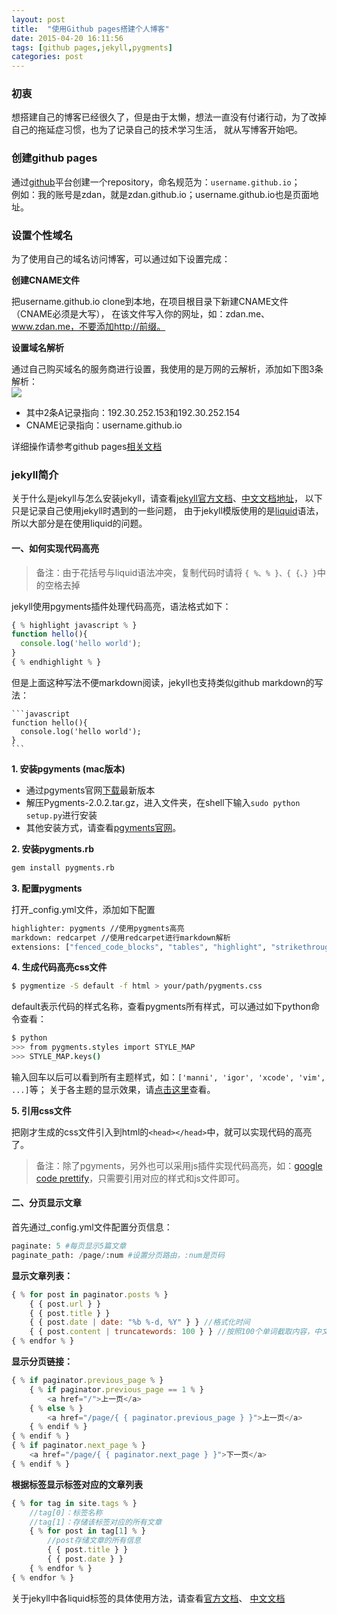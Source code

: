 ```yaml
---
layout: post
title:  "使用Github pages搭建个人博客"
date: 2015-04-20 16:11:56
tags: [github pages,jekyll,pygments]
categories: post
---
```

### 初衷
想搭建自己的博客已经很久了，但是由于太懒，想法一直没有付诸行动，为了改掉自己的拖延症习惯，也为了记录自己的技术学习生活，
就从写博客开始吧。

### 创建github pages
通过[github](https://github.com/new)平台创建一个repository，命名规范为：```username.github.io```；  
例如：我的账号是zdan，就是zdan.github.io；username.github.io也是页面地址。  

### 设置个性域名
为了使用自己的域名访问博客，可以通过如下设置完成：  

**创建CNAME文件**   

把username.github.io clone到本地，在项目根目录下新建CNAME文件（CNAME必须是大写），
在该文件写入你的网址，如：zdan.me、www.zdan.me，不要添加http://前缀。  

**设置域名解析**  

通过自己购买域名的服务商进行设置，我使用的是万网的云解析，添加如下图3条解析：  
![](http://7xi82w.com1.z0.glb.clouddn.com/blog20150421141817.jpg)  

- 其中2条A记录指向：192.30.252.153和192.30.252.154  
- CNAME记录指向：username.github.io   

详细操作请参考github pages[相关文档](https://help.github.com/articles/setting-up-a-custom-domain-with-github-pages/)

### jekyll简介

关于什么是jekyll与怎么安装jekyll，请查看[jekyll官方文档](http://jekyllrb.com/docs/home/)、[中文文档地址](http://jekyllcn.com/docs/home/)，
以下只是记录自己使用jekyll时遇到的一些问题，
由于jekyll模版使用的是[liquid](https://github.com/Shopify/liquid/wiki/Liquid-for-Designers)语法，
所以大部分是在使用liquid的问题。  

#### 一、如何实现代码高亮

> 备注：由于花括号与liquid语法冲突，复制代码时请将 ```{ %、% }、{ {、} }```中的空格去掉

jekyll使用pgyments插件处理代码高亮，语法格式如下： 

```js
{ % highlight javascript % }
function hello(){
  console.log('hello world');
}
{ % endhighlight % }
```

但是上面这种写法不便markdown阅读，jekyll也支持类似github markdown的写法：  

    ```javascript  
    function hello(){
      console.log('hello world');
    }
    ```

**1. 安装pgyments (mac版本)**   

- 通过pgyments官网[下载](https://pypi.python.org/pypi/Pygments)最新版本  
- 解压Pygments-2.0.2.tar.gz，进入文件夹，在shell下输入```sudo python setup.py```进行安装  
- 其他安装方式，请查看[pgyments官网](http://pygments.org/)。 


**2. 安装pygments.rb**  

```bash
gem install pygments.rb
```

**3. 配置pygments**  

打开_config.yml文件，添加如下配置  
    
```bash
highlighter: pygments //使用pygments高亮
markdown: redcarpet //使用redcarpet进行markdown解析
extensions: ["fenced_code_blocks", "tables", "highlight", "strikethrough"] //插件
```

**4. 生成代码高亮css文件**

```bash
$ pygmentize -S default -f html > your/path/pygments.css
```

default表示代码的样式名称，查看pygments所有样式，可以通过如下python命令查看： 

```bash
$ python
>>> from pygments.styles import STYLE_MAP
>>> STYLE_MAP.keys()
```

输入回车以后可以看到所有主题样式，如：```['manni', 'igor', 'xcode', 'vim', ...]```等；
关于各主题的显示效果，请[点击这里](http://pygments.org/demo/1487252/?style=vs)查看。

**5. 引用css文件**  

把刚才生成的css文件引入到html的```<head></head>```中，就可以实现代码的高亮了。  
> 备注：除了pgyments，另外也可以采用js插件实现代码高亮，如：[google code prettify](https://code.google.com/p/google-code-prettify/)，只需要引用对应的样式和js文件即可。  


#### 二、分页显示文章 
  
首先通过_config.yml文件配置分页信息：  

```py
paginate: 5 #每页显示5篇文章
paginate_path: /page/:num #设置分页路由，:num是页码
```

**显示文章列表：** 


```js
{ % for post in paginator.posts % }
    { { post.url } }
    { { post.title } }
    { { post.date | date: "%b %-d, %Y" } } //格式化时间
    { { post.content | truncatewords: 100 } } //按照100个单词截取内容，中文截取会出现问题
{ % endfor % }
```

**显示分页链接：** 

```js
{ % if paginator.previous_page % }
    { % if paginator.previous_page == 1 % }
        <a href="/">上一页</a>
    { % else % }
        <a href="/page/{ { paginator.previous_page } }">上一页</a>
    { % endif % }
{ % endif % }
{ % if paginator.next_page % }
    <a href="/page/{ { paginator.next_page } }">下一页</a>
{ % endif % }
```

**根据标签显示标签对应的文章列表**

```js
{ % for tag in site.tags % }
    //tag[0]：标签名称  
    //tag[1]：存储该标签对应的所有文章
    { % for post in tag[1] % }
        //post存储文章的所有信息
        { { post.title } } 
        { { post.date } }
    { % endfor % }
{ % endfor % }
```
    
关于jekyll中各liquid标签的具体使用方法，请查看[官方文档](http://jekyllrb.com/docs/variables/)、
[中文文档](http://jekyllcn.com/docs/variables/)  
